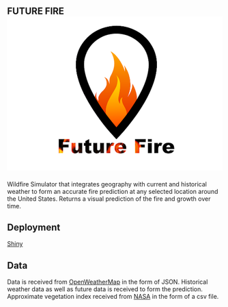 FUTURE FIRE 
![FutureFire](https://github.com/cs-105/R/blob/Claire/FutureFireLogo.png)
---
Wildfire Simulator that integrates geography with current and historical weather to form an accurate fire prediction at any selected location around the United States. Returns a visual prediction of the fire and growth over time.

## Deployment
[Shiny](https://firemap.shinyapps.io/fireMapApp/)

## Data
Data is received from [OpenWeatherMap](https://openweathermap.org/) in the form of JSON. Historical weather data as well as future data is received to form the prediction.
Approximate vegetation index received from [NASA](https://neo.gsfc.nasa.gov/view.php?datasetId=MOD_NDVI_M)
in the form of a csv file. 